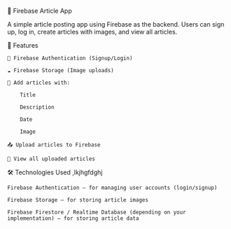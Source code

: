 📱 Firebase Article App

A simple article posting app using Firebase as the backend. Users can sign up, log in, create articles with images, and view all articles.


🚀 Features

    🔐 Firebase Authentication (Signup/Login)

    ☁️ Firebase Storage (Image uploads)

    📝 Add articles with:

        Title

        Description

        Date

        Image

    📤 Upload articles to Firebase

    👀 View all uploaded articles


🛠️ Technologies Used
,lkjhgfdghj

    Firebase Authentication – for managing user accounts (login/signup)

    Firebase Storage – for storing article images

    Firebase Firestore / Realtime Database (depending on your implementation) – for storing article data


